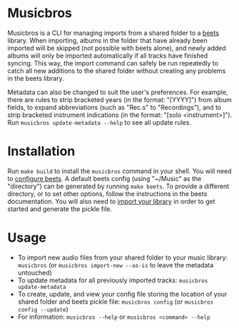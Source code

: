 # Musicbros

Musicbros is a CLI for managing imports from a shared folder to a
[beets](https://beets.io/) library. When importing, albums in the folder that
have already been imported will be skipped (not possible with beets alone), and
newly added albums will only be imported automatically if all tracks have
finished syncing. This way, the import command can safely be run repeatedly to
catch all new additions to the shared folder without creating any problems in
the beets library.

Metadata can also be changed to suit the user's preferences. For example, there
are rules to strip bracketed years (in the format: "[YYYY]") from album
fields, to expand abbreviations (such as "Rec.s" to "Recordings"), and to strip
bracketed instrument indications (in the format: "[solo \<instrument\>]"). Run
`musicbros update-metadata --help` to see all update rules.

# Installation

Run `make build` to install the `musicbros` command in your shell. You will need
to [configure beets](https://beets.readthedocs.io/en/stable/guides/main.html#configuring).
A default beets config (using "~/Music" as the "directory") can be generated by
running `make beets`. To provide a different directory, or to set other options,
follow the instructions in the beets documentation. You will also need to
[import your library](https://beets.readthedocs.io/en/stable/guides/main.html#importing-your-library)
in order to get started and generate the pickle file.

# Usage

- To import new audio files from your shared folder to your music library:
  `musicbros` (or `musicbros import-new --as-is` to leave the metadata untouched)
- To update metadata for all previously imported tracks: `musicbros update-metadata`
- To create, update, and view your config file storing the location of your
  shared folder and beets pickle file: `musicbros config` (or `musicbros config --update`)
- For information: `musicbros --help` or `musicbros <command> --help`
